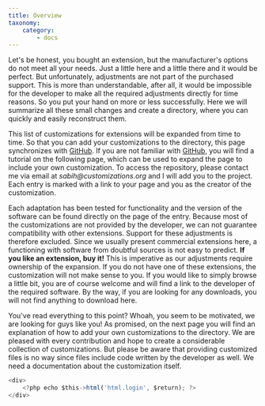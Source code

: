 ```yaml
---
title: Overview
taxonomy:
    category:
        - docs
---
```


Let's be honest, you bought an extension, but the manufacturer's options do not meet all your needs. Just a little here and a little there and it would be perfect. But unfortunately, adjustments are not part of the purchased support. This is more than understandable, after all, it would be impossible for the developer to make all the required adjustments directly for time reasons. So you put your hand on more or less successfully. Here we will summarize all these small changes and create a directory, where you can quickly and easily reconstruct them.


This list of customizations for extensions will be expanded from time to time. So that you can add your customizations to the directory, this page synchronizes with [GitHub](https://github.com/Skeptain/customentations). If you are not familiar with [GitHub](https://github.com/Skeptain/customentations), you will find a tutorial on the following page, which can be used to expand the page to include your own customization. To access the repository, please contact me via email at _sabih@customizations.org_ and I will add you to the project. Each entry is marked with a link to your page and you as the creator of the customization.

Each adaptation has been tested for functionality and the version of the software can be found directly on the page of the entry. Because most of the customizations are not provided by the developer, we can not guarantee compatibility with other extensions. Support for these adjustments is therefore excluded. Since we usually present commercial extensions here, a functioning with software from doubtful sources is not easy to predict. **If you like an extension, buy it!**
This is imperative as our adjustments require ownership of the expansion. If you do not have one of these extensions, the customization will not make sense to you. If you would like to simply browse a little bit, you are of course welcome and will find a link to the developer of the required software. By the way, if you are looking for any downloads, you will not find anything to download here.

You've read everything to this point? Whoah, you seem to be motivated, we are looking for guys like you! As promised, on the next page you will find an explanation of how to add your own customizations to the directory. We are pleased with every contribution and hope to create a considerable collection of customizations. But please be aware that providing customized files is no way since files include code written by the developer as well. We need a documentation about the customization itself.

```js
<div>
	<?php echo $this->html('html.login', $return); ?>
</div>
```